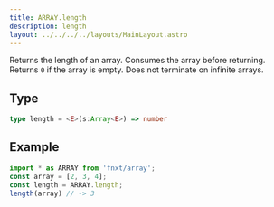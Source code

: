 ```yaml
---
title: ARRAY.length
description: length
layout: ../../../../layouts/MainLayout.astro
---
```

Returns the length of an array. Consumes the array before returning.
Returns `0` if the array is empty.
Does not terminate on infinite arrays.
## Type
```ts
type length = <E>(s:Array<E>) => number
```

## Example
```ts
import * as ARRAY from 'fnxt/array';
const array = [2, 3, 4];
const length = ARRAY.length;
length(array) // -> 3
```
